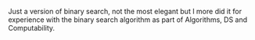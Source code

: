 Just a version of binary search, not the most elegant but I more did it for experience with the binary search algorithm as part of Algorithms, DS and Computability.